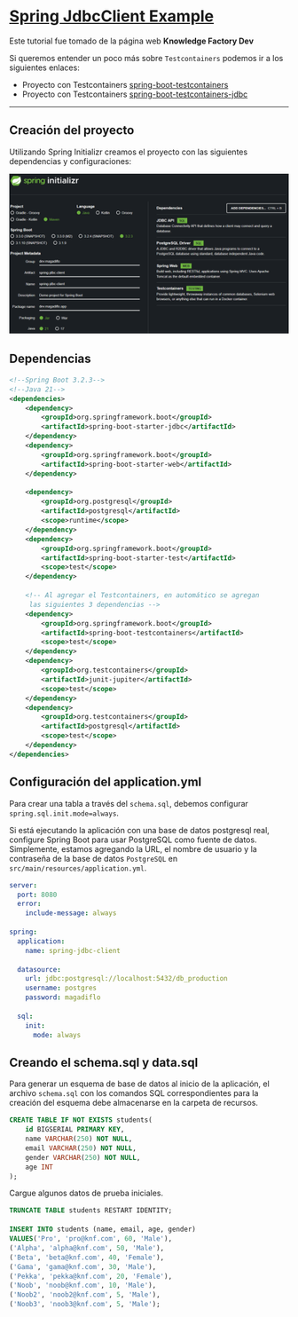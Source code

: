 # [Spring JdbcClient Example](https://www.knowledgefactory.net/2023/12/spring-jdbcclient-example.html)

Este tutorial fue tomado de la página web **Knowledge Factory Dev**

Si queremos entender un poco más sobre `Testcontainers` podemos ir a los siguientes enlaces:

- Proyecto con Testcontainers [spring-boot-testcontainers](https://github.com/magadiflo/spring-boot-testcontainers.git)
- Proyecto con Testcontainers
  [spring-boot-testcontainers-jdbc](https://github.com/magadiflo/spring-boot-testcontainers-jdbc.git)

---

## Creación del proyecto

Utilizando Spring Initializr creamos el proyecto con las siguientes dependencias y configuraciones:

![01.spring initializr](./assets/01.spring-initializr.png)

## Dependencias

````xml
<!--Spring Boot 3.2.3-->
<!--Java 21-->
<dependencies>
    <dependency>
        <groupId>org.springframework.boot</groupId>
        <artifactId>spring-boot-starter-jdbc</artifactId>
    </dependency>
    <dependency>
        <groupId>org.springframework.boot</groupId>
        <artifactId>spring-boot-starter-web</artifactId>
    </dependency>

    <dependency>
        <groupId>org.postgresql</groupId>
        <artifactId>postgresql</artifactId>
        <scope>runtime</scope>
    </dependency>
    <dependency>
        <groupId>org.springframework.boot</groupId>
        <artifactId>spring-boot-starter-test</artifactId>
        <scope>test</scope>
    </dependency>

    <!-- Al agregar el Testcontainers, en automático se agregan
     las siguientes 3 dependencias -->
    <dependency>
        <groupId>org.springframework.boot</groupId>
        <artifactId>spring-boot-testcontainers</artifactId>
        <scope>test</scope>
    </dependency>
    <dependency>
        <groupId>org.testcontainers</groupId>
        <artifactId>junit-jupiter</artifactId>
        <scope>test</scope>
    </dependency>
    <dependency>
        <groupId>org.testcontainers</groupId>
        <artifactId>postgresql</artifactId>
        <scope>test</scope>
    </dependency>
</dependencies>
````

## Configuración del application.yml

Para crear una tabla a través del `schema.sql`, debemos configurar `spring.sql.init.mode=always`.

Si está ejecutando la aplicación con una base de datos postgresql real, configure Spring Boot para usar PostgreSQL como
fuente de datos. Simplemente, estamos agregando la URL, el nombre de usuario y la contraseña de la base de
datos `PostgreSQL` en `src/main/resources/application.yml`.

````yaml
server:
  port: 8080
  error:
    include-message: always

spring:
  application:
    name: spring-jdbc-client

  datasource:
    url: jdbc:postgresql://localhost:5432/db_production
    username: postgres
    password: magadiflo

  sql:
    init:
      mode: always
````

## Creando el schema.sql y data.sql

Para generar un esquema de base de datos al inicio de la aplicación, el archivo `schema.sql` con los comandos SQL
correspondientes para la creación del esquema debe almacenarse en la carpeta de recursos.

````sql
CREATE TABLE IF NOT EXISTS students(
    id BIGSERIAL PRIMARY KEY,
    name VARCHAR(250) NOT NULL,
    email VARCHAR(250) NOT NULL,
    gender VARCHAR(250) NOT NULL,
    age INT
);
````

Cargue algunos datos de prueba iniciales.

````sql
TRUNCATE TABLE students RESTART IDENTITY;

INSERT INTO students (name, email, age, gender)
VALUES('Pro', 'pro@knf.com', 60, 'Male'),
('Alpha', 'alpha@knf.com', 50, 'Male'),
('Beta', 'beta@knf.com', 40, 'Female'),
('Gama', 'gama@knf.com', 30, 'Male'),
('Pekka', 'pekka@knf.com', 20, 'Female'),
('Noob', 'noob@knf.com', 10, 'Male'),
('Noob2', 'noob2@knf.com', 5, 'Male'),
('Noob3', 'noob3@knf.com', 5, 'Male');
````
